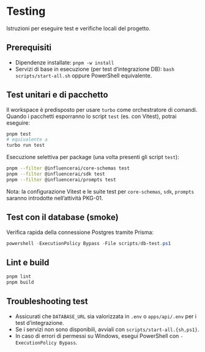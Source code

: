 # Testing

Istruzioni per eseguire test e verifiche locali del progetto.

## Prerequisiti

- Dipendenze installate: `pnpm -w install`
- Servizi di base in esecuzione (per test d’integrazione DB): `bash scripts/start-all.sh` oppure PowerShell equivalente.

## Test unitari e di pacchetto

Il workspace è predisposto per usare `turbo` come orchestratore di comandi. Quando i pacchetti esporranno lo script `test` (es. con Vitest), potrai eseguire:

```bash
pnpm test
# equivalente a
turbo run test
```

Esecuzione selettiva per package (una volta presenti gli script `test`):

```bash
pnpm --filter @influencerai/core-schemas test
pnpm --filter @influencerai/sdk test
pnpm --filter @influencerai/prompts test
```

Nota: la configurazione Vitest e le suite test per `core-schemas`, `sdk`, `prompts` saranno introdotte nell’attività PKG-01.

## Test con il database (smoke)

Verifica rapida della connessione Postgres tramite Prisma:

```powershell
powershell -ExecutionPolicy Bypass -File scripts/db-test.ps1
```

## Lint e build

```bash
pnpm lint
pnpm build
```

## Troubleshooting test

- Assicurati che `DATABASE_URL` sia valorizzata in `.env` o `apps/api/.env` per i test d’integrazione.
- Se i servizi non sono disponibili, avviali con `scripts/start-all.{sh,ps1}`.
- In caso di errori di permessi su Windows, esegui PowerShell con `-ExecutionPolicy Bypass`.

